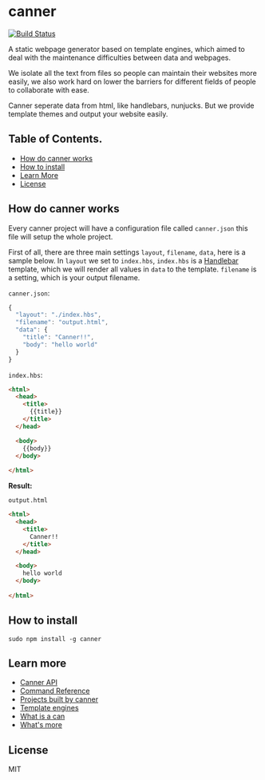 # canner

[![Build Status](https://travis-ci.org/Canner/canner.svg?branch=master)](https://travis-ci.org/Canner/canner)

A static webpage generator based on template engines, which aimed to deal with the maintenance difficulties between data and webpages.

We isolate all the text from files so people can maintain their websites more easily, we also work hard on lower the barriers for different fields of people to collaborate with ease.

Canner seperate data from html, like handlebars, nunjucks. But we provide template themes and output your website easily.

## Table of Contents.

- [How do canner works](#how-do-canner-works)
- [How to install](#how-to-install)
- [Learn More](#learn-more)
- [License](#license)

## How do canner works

Every canner project will have a configuration file called `canner.json` this file will setup the whole project.

First of all, there are three main settings `layout`, `filename`, `data`, here is a sample below. In `layout` we set to `index.hbs`, `index.hbs` is a [Handlebar](http://handlebarsjs.com/) template, which we will render all values in `data` to the template. `filename` is a setting, which is your output filename.

`canner.json`:

```js
{
  "layout": "./index.hbs",
  "filename": "output.html",
  "data": {
    "title": "Canner!!",
    "body": "hello world"
  }
}
```

`index.hbs`:

```html
<html>
  <head>
    <title>
      {{title}}
    </title>
  </head>

  <body>
    {{body}}
  </body>
  
</html>
```

**Result:**

`output.html`

```html
<html>
  <head>
    <title>
      Canner!!
    </title>
  </head>

  <body>
    hello world
  </body>
  
</html>
```
## How to install

```
sudo npm install -g canner
```

## Learn more

- [Canner API](https://github.com/Canner/canner/wiki/Canner-API)
- [Command Reference](https://github.com/Canner/canner/wiki/Command-Reference)
- [Projects built by canner](https://github.com/Canner/canner/wiki/Projects-built-by-canner)
- [Template engines](https://github.com/Canner/canner/wiki/Template-engines)
- [What is a can](https://github.com/Canner/canner/wiki/What-is-a-can)
- [What's more](https://github.com/Canner/canner/wiki/What's-more)

## License

MIT
